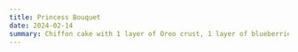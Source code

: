 ```yaml
---
title: Princess Bouquet
date: 2024-02-14
summary: Chiffon cake with 1 layer of Oreo crust, 1 layer of blueberries, and blueberry flavored whipping cream on top.
---
```

